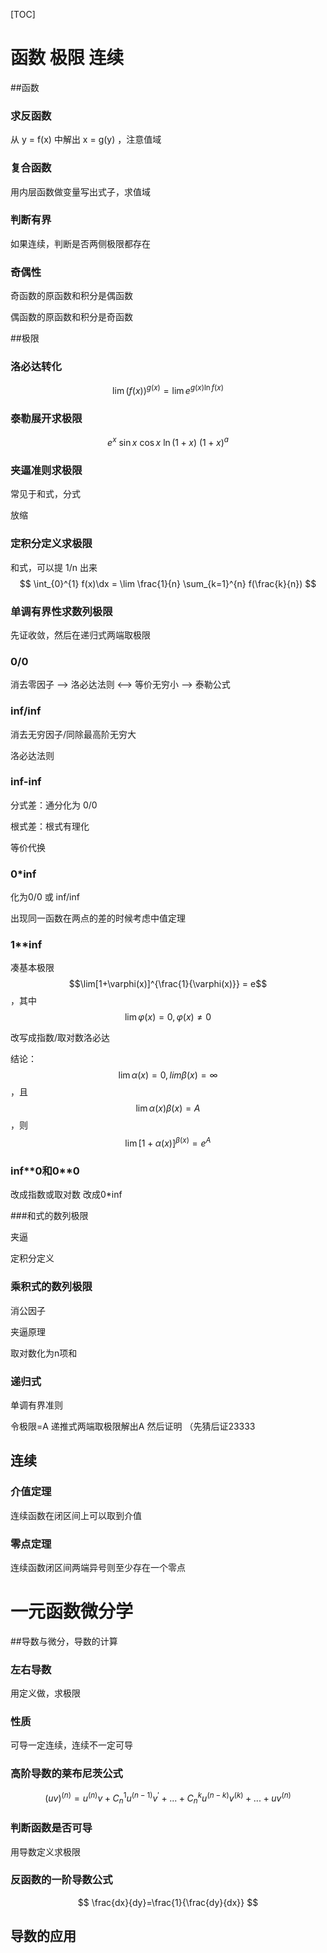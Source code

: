 [TOC]

# 函数 极限 连续

##函数

### 求反函数

从 y = f(x) 中解出 x = g(y) ，注意值域

### 复合函数

用内层函数做变量写出式子，求值域

### 判断有界

如果连续，判断是否两侧极限都存在

### 奇偶性

奇函数的原函数和积分是偶函数

偶函数的原函数和积分是奇函数

##极限

### 洛必达转化

$$
\lim(f(x))^{g(x)} = \lim e^{g(x)\ln f(x)}
$$



### 泰勒展开求极限

$$
e^x\ \sin x\ \cos x\ \ln(1+x)\ (1+x)^{a}
$$

### 夹逼准则求极限

常见于和式，分式

放缩

### 定积分定义求极限

和式，可以提 1/n 出来
$$
\int_{0}^{1} f(x)\dx = \lim \frac{1}{n} \sum_{k=1}^{n} f(\frac{k}{n})
$$

### 单调有界性求数列极限

先证收敛，然后在递归式两端取极限

### 0/0

消去零因子 —> 洛必达法则 <—> 等价无穷小 —> 泰勒公式

### inf/inf

消去无穷因子/同除最高阶无穷大

洛必达法则

### inf-inf

分式差：通分化为 0/0

根式差：根式有理化

等价代换

### 0*inf

化为0/0 或 inf/inf

出现同一函数在两点的差的时候考虑中值定理

### 1**inf

凑基本极限 $$\lim[1+\varphi(x)]^{\frac{1}{\varphi(x)}} = e$$，其中 $$\lim \varphi(x) = 0, \varphi(x) \neq 0 $$

改写成指数/取对数洛必达

结论：$$\lim \alpha(x)=0,lim \beta(x) = \infty$$，且$$\lim \alpha(x) \beta(x) = A$$，则
$$
\lim [1+\alpha(x)]^{\beta(x)} = e^{A}
$$

### inf\*\*0和0\*\*0

改成指数或取对数 改成0*inf



###和式的数列极限

夹逼

定积分定义



### 乘积式的数列极限

消公因子

夹逼原理

取对数化为n项和



### 递归式

单调有界准则

令极限=A 递推式两端取极限解出A 然后证明 （先猜后证23333





## 连续

### 介值定理

连续函数在闭区间上可以取到介值

### 零点定理

连续函数闭区间两端异号则至少存在一个零点



# 一元函数微分学

##导数与微分，导数的计算

### 左右导数

用定义做，求极限

### 性质

可导一定连续，连续不一定可导

### 高阶导数的莱布尼茨公式

$$
(uv)^{(n)}=u^{(n)}v+C^1_nu^{(n-1)}v^{'}+...+C^k_nu^{(n-k)}v^{(k)}+...+uv^{(n)}
$$

### 判断函数是否可导

用导数定义求极限

### 反函数的一阶导数公式

$$
\frac{dx}{dy}=\frac{1}{\frac{dy}{dx}}
$$

## 导数的应用

